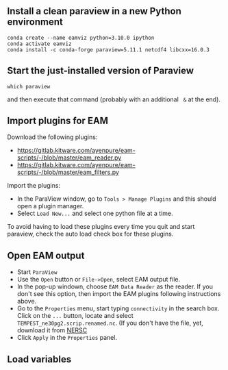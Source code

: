 

## Install a clean paraview in a new Python environment

```
conda create --name eamviz python=3.10.0 ipython 
conda activate eamviz
conda install -c conda-forge paraview=5.11.1 netcdf4 libcxx=16.0.3
```

## Start the just-installed version of Paraview

```
which paraview
```
and then execute that command (probably with an additional ` &` at the end).

## Import plugins for EAM

Download the following plugins:

- https://gitlab.kitware.com/ayenpure/eam-scripts/-/blob/master/eam_reader.py
- https://gitlab.kitware.com/ayenpure/eam-scripts/-/blob/master/eam_filters.py

Import the plugins:

- In the ParaView window, go to `Tools > Manage Plugins` and this should open a plugin manager.
- Select `Load New...` and select one python file at a time.

To avoid having to load these plugins every time you quit and start paraview, 
check the auto load check box for these plugins.

## Open EAM output

- Start `ParaView`
- Use the `Open` button or `File->Open`, select EAM output file.
- In the pop-up windown, choose `EAM Data Reader` as the reader. If you don't see this option, then import the EAM plugins following instructions above.
- Go to the `Properties` menu, start typing `connectivity` in the search box. Click on the `...` button, locate and select `TEMPEST_ne30pg2.scrip.renamed.nc`. (If you don't have the file, yet, download it from [NERSC](https://portal.nersc.gov/project/m4359/huiwan/vis/202308/)
- Click `Apply` in the `Properties` panel.

## Load variables

## 
